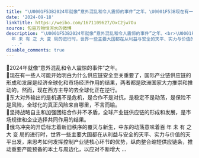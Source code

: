```yaml
---
title: "\U0001F53B2024年就像“意外混乱和令人震惊的事件”之年。\U0001F53B现在有一些人可能开始明白为什么供应链安全至关重要了，国际产业链供应链的形成和发展是经济全球化和市场..."
date: '2024-09-18'
linkTitle: https://weibo.com/1671109627/OxC2jw7Ou
source: 包容万物恒河水的微博
description: "\U0001F53B2024年就像“意外混乱和令人震惊的事件”之年。<br>\U0001F53B现在有一些人可能开始明白为什么供应链安全至关重要了，国际产业链供应链的形成和发展是经济全球化和市场经济作用的结果，两者都是欧洲国家大力推崇和推动的，然而，现在西方主导的去全球化正在逆行。<br>\U0001F53B东大对外输出的是机遇不是危机，是合作不是对抗，是稳定不是动荡，是保险不是风险，全球化的真正风险来自哪里，不言而喻。<br>\U0001F53B坚持战略自主和加强团结合作并不矛盾，全球产业链供应链的形成和发展，是市场规律和企业选择共同作用的结果。<br>\U0001F53B俄乌冲突的开启标志着新旧秩序的覆灭与新生，中东的动荡意味着百
  年 未 有 之 大 变 局的进行时，世界一些主要大国都在从利益与安全的天平、实力与价值的天平出发，来思考如何发挥控制产业链核心环节的优势，纵向整合缩短供应链条，推动重要产能预备的本土与周边化，以应对不断增大
  ..."
disable_comments: true
---
```

🔻2024年就像“意外混乱和令人震惊的事件”之年。<br>🔻现在有一些人可能开始明白为什么供应链安全至关重要了，国际产业链供应链的形成和发展是经济全球化和市场经济作用的结果，两者都是欧洲国家大力推崇和推动的，然而，现在西方主导的去全球化正在逆行。<br>🔻东大对外输出的是机遇不是危机，是合作不是对抗，是稳定不是动荡，是保险不是风险，全球化的真正风险来自哪里，不言而喻。<br>🔻坚持战略自主和加强团结合作并不矛盾，全球产业链供应链的形成和发展，是市场规律和企业选择共同作用的结果。<br>🔻俄乌冲突的开启标志着新旧秩序的覆灭与新生，中东的动荡意味着百 年 未 有 之 大 变 局的进行时，世界一些主要大国都在从利益与安全的天平、实力与价值的天平出发，来思考如何发挥控制产业链核心环节的优势，纵向整合缩短供应链条，推动重要产能预备的本土与周边化，以应对不断增大 ...